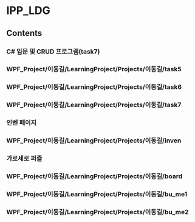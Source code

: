 # IPP_LDG



## Contents

### C# 입문 및 CRUD 프로그램(task7)
### WPF_Project/이동길/LearningProject/Projects/이동길/task5
### WPF_Project/이동길/LearningProject/Projects/이동길/task6
### WPF_Project/이동길/LearningProject/Projects/이동길/task7


### 인벤 페이지
### WPF_Project/이동길/LearningProject/Projects/이동길/inven

### 가로세로 퍼즐
### WPF_Project/이동길/LearningProject/Projects/이동길/board
### WPF_Project/이동길/LearningProject/Projects/이동길/bu_me1
### WPF_Project/이동길/LearningProject/Projects/이동길/bu_me2
